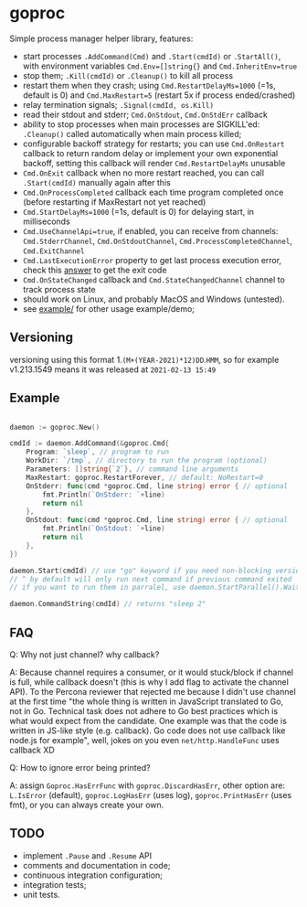 # goproc

Simple process manager helper library, features:

* start processes `.AddCommand(Cmd)` and `.Start(cmdId)` or `.StartAll()`, with environment variables `Cmd.Env=[]string{}` and `Cmd.InheritEnv=true` 
* stop them; `.Kill(cmdId)` or `.Cleanup()` to kill all process
* restart them when they crash; using `Cmd.RestartDelayMs=1000` (=1s, default is 0) and `Cmd.MaxRestart=5` (restart 5x if process ended/crashed)
* relay termination signals; `.Signal(cmdId, os.Kill)`
* read their stdout and stderr; `Cmd.OnStdout`, `Cmd.OnStdErr` callback
* ability to stop processes when main processes are SIGKILL'ed: `.Cleanup()` called automatically when main process killed;
* configurable backoff strategy for restarts; you can use `Cmd.OnRestart` callback to return random delay or implement your own exponential backoff, setting this callback will render `Cmd.RestartDelayMs` unusable
* `Cmd.OnExit` callback when no more restart reached, you can call `.Start(cmdId)` manually again after this
* `Cmd.OnProcessCompleted` callback each time program completed once (before restarting if MaxRestart not yet reached)
* `Cmd.StartDelayMs=1000` (=1s, default is 0) for delaying start, in milliseconds
* `Cmd.UseChannelApi=true`, if enabled, you can receive from channels: `Cmd.StderrChannel`, `Cmd.OnStdoutChannel`, `Cmd.ProcessCompletedChannel`, `Cmd.ExitChannel` 
* `Cmd.LastExecutionError` property to get last process execution error, check this [answer](//stackoverflow.com/questions/10385551/get-exit-code-go) to get the exit code
* `Cmd.OnStateChanged` callback and `Cmd.StateChangedChannel` channel to track process state
* should work on Linux, and probably MacOS and Windows (untested).
* see [example/](//github.com/kokizzu/goproc/blob/master/example/main.go) for other usage example/demo;

## Versioning

versioning using this format 1.`(M+(YEAR-2021)*12)DD`.`HMM`,
so for example v1.213.1549 means it was released at `2021-02-13 15:49`

## Example

```go

daemon := goproc.New()

cmdId := daemon.AddCommand(&goproc.Cmd{
    Program: `sleep`, // program to run
	WorkDir: `/tmp`, // directory to run the program (optional)
    Parameters: []string{`2`}, // command line arguments
    MaxRestart: goproc.RestartForever, // default: NoRestart=0
    OnStderr: func(cmd *goproc.Cmd, line string) error { // optional
        fmt.Println(`OnStderr: `+line)
        return nil
    },
    OnStdout: func(cmd *goproc.Cmd, line string) error { // optional
        fmt.Println(`OnStdout: `+line)
        return nil
    },
})

daemon.Start(cmdId) // use "go" keyword if you need non-blocking version
// ^ by default will only run next command if previous command exited
// if you want to run them in parralel, use daemon.StartParallel().Wait()

daemon.CommandString(cmdId) // returns "sleep 2"
```

## FAQ

Q: Why not just channel? why callback?

A: Because channel requires a consumer, or it would stuck/block if channel is full, while callback doesn't (this is why I add flag to activate the channel API). To the Percona reviewer that rejected me because I didn't use channel at the first time "the whole thing is written in JavaScript translated to Go, not in Go. Technical task does not adhere to Go best practices which is what would expect from the candidate. One example was that the code is written in JS-like style (e.g. callback). Go code does not use callback like node.js for example", well, jokes on you even `net/http.HandleFunc` uses callback XD

Q: How to ignore error being printed?

A: assign `Goproc.HasErrFunc` with `goproc.DiscardHasErr`, other option are: `L.IsError` (default), `goproc.LogHasErr` (uses log), `goproc.PrintHasErr` (uses fmt), or you can always create your own.

## TODO

* implement `.Pause` and `.Resume` API
* comments and documentation in code;
* continuous integration configuration;
* integration tests;
* unit tests.
